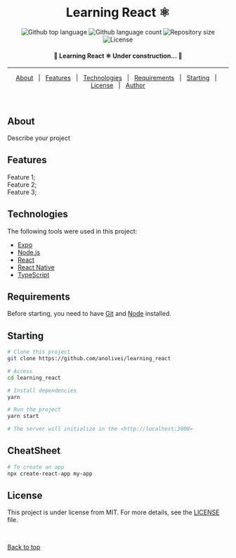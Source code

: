 
  &#xa0;

<h1 align="center">Learning React ⚛️</h1>

<p align="center">
  <img alt="Github top language" src="https://img.shields.io/github/languages/top/anolivei/learning_react?color=56BEB8">

  <img alt="Github language count" src="https://img.shields.io/github/languages/count/anolivei/learning_react?color=56BEB8">

  <img alt="Repository size" src="https://img.shields.io/github/repo-size/anolivei/learning_react?color=56BEB8">

  <img alt="License" src="https://img.shields.io/github/license/anolivei/learning_react?color=56BEB8">

  <!-- <img alt="Github issues" src="https://img.shields.io/github/issues/anolivei/learning_react?color=56BEB8" /> -->

  <!-- <img alt="Github forks" src="https://img.shields.io/github/forks/anolivei/learning_react?color=56BEB8" /> -->

  <!-- <img alt="Github stars" src="https://img.shields.io/github/stars/anolivei/learning_react?color=56BEB8" /> -->
</p>

<h4 align="center"> 
	🚧  Learning React ⚛️ Under construction...  🚧
</h4> 

<hr>

<p align="center">
  <a href="#about">About</a> &#xa0; | &#xa0; 
  <a href="#features">Features</a> &#xa0; | &#xa0;
  <a href="#technologies">Technologies</a> &#xa0; | &#xa0;
  <a href="#requirements">Requirements</a> &#xa0; | &#xa0;
  <a href="#starting">Starting</a> &#xa0; | &#xa0;
  <a href="#license">License</a> &#xa0; | &#xa0;
  <a href="https://github.com/anolivei" target="_blank">Author</a>
</p>

<br>

## About ##

Describe your project

## Features ##

Feature 1;\
Feature 2;\
Feature 3;

## Technologies ##

The following tools were used in this project:

- [Expo](https://expo.io/)
- [Node.js](https://nodejs.org/en/)
- [React](https://pt-br.reactjs.org/)
- [React Native](https://reactnative.dev/)
- [TypeScript](https://www.typescriptlang.org/)

## Requirements ##

Before starting, you need to have [Git](https://git-scm.com) and [Node](https://nodejs.org/en/) installed.

## Starting ##

```bash
# Clone this project
git clone https://github.com/anolivei/learning_react

# Access
cd learning_react

# Install dependencies
yarn

# Run the project
yarn start

# The server will initialize in the <http://localhost:3000>
```

## CheatSheet ##

```bash
# To create an app
npx create-react-app my-app

```

## License ##

This project is under license from MIT. For more details, see the [LICENSE](LICENSE.md) file.


&#xa0;

<a href="#top">Back to top</a>
